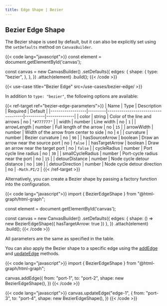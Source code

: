 ```yaml
---
title: Edge Shape | Bezier
---
```


## Bezier Edge Shape

The Bezier shape is used by default, but it can also be explicitly set using the `setDefaults` method on `CanvasBuilder`.

{{< code lang="javascript">}}
const element = document.getElementById('canvas');

const canvas = new CanvasBuilder()
  .setDefaults({
    edges: {
      shape: {
        type: "bezier",
      },
    },
  })
  .attach(element)
  .build();
{{< /code >}}

{{< use-case title="Bezier Edge" src=/use-cases/bezier-edge/ >}}

In addition to `type: "bezier"`, the following options are available:

{{< ref-target ref="bezier-edge-parameters">}}
| Name             | Type    | Description                        | Required | Default      |
|------------------|---------|------------------------------------|----------|--------------|
| color            | string  | Color of the line and arrows       | no       | `"#777777"`  |
| width            | number  | Line width                         | no       | `1`          |
| arrowLength      | number  | Full length of the arrow           | no       | `15`         |
| arrowWidth       | number  | Width of the arrow from center to side | no    | `4`          |
| curvature        | number  | Bezier curvature                   | no       | `90`         |
| hasSourceArrow   | boolean | Draw an arrow near the source port | no       | `false`      |
| hasTargetArrow   | boolean | Draw an arrow near the target port | no       | `false`      |
| cycleRadius      | number  | Port cycle line radius             | no       | `30`         |
| smallCycleRadius | number  | Port-cycle radius near the port    | no       | `15`         |
| detourDistance   | number  | Node cycle detour distance         | no       | `100`        |
| detourDirection  | number  | Node cycle detour direction        | no       | `-Math.PI/2` |
{{< /ref-target >}}

Alternatively, you can create a Bezier shape by passing a factory function into the configuration.

{{< code lang="javascript">}}
import { BezierEdgeShape } from "@html-graph/html-graph";

const element = document.getElementById('canvas');

const canvas = new CanvasBuilder()
  .setDefaults({
    edges: {
      shape: () => new BezierEdgeShape({ hasTargetArrow: true })
    },
  })
  .attach(element)
  .build();
{{< /code >}}

All parameters are the same as specified in the <span data-ref="bezier-edge-parameters">table</span>.

You can also apply the Bezier shape to a specific edge using the <a href="/canvas/add-edge">addEdge</a> and <a href="/canvas/update-edge">updateEdge</a> methods.

{{< code lang="javascript">}}
import { BezierEdgeShape } from "@html-graph/html-graph";

canvas.addEdge({
  from: "port-1",
  to: "port-2",
  shape: new BezierEdgeShape(),
})
{{< /code >}}

{{< code lang="javascript">}}
canvas.updateEdge("edge-1", {
  from: "port-3",
  to: "port-4",
  shape: new BezierEdgeShape(),
})
{{< /code >}}
